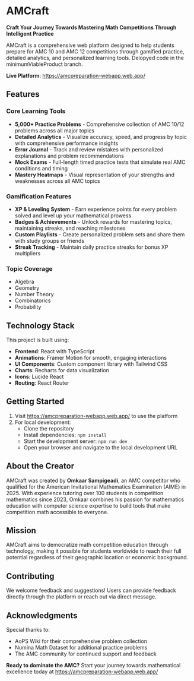 # AMCraft

**Craft Your Journey Towards Mastering Math Competitions Through Intelligent Practice**

AMCraft is a comprehensive web platform designed to help students prepare for AMC 10 and AMC 12 competitions through gamified practice, detailed analytics, and personalized learning tools. Delopyed code in the minimumViableProduct branch.

**Live Platform**: https://amcpreparation-webapp.web.app/

## Features

### Core Learning Tools
- **5,000+ Practice Problems** - Comprehensive collection of AMC 10/12 problems across all major topics
- **Detailed Analytics** - Visualize accuracy, speed, and progress by topic with comprehensive performance insights
- **Error Journal** - Track and review mistakes with personalized explanations and problem recommendations
- **Mock Exams** - Full-length timed practice tests that simulate real AMC conditions and timing
- **Mastery Heatmaps** - Visual representation of your strengths and weaknesses across all AMC topics

### Gamification Features
- **XP & Leveling System** - Earn experience points for every problem solved and level up your mathematical prowess
- **Badges & Achievements** - Unlock rewards for mastering topics, maintaining streaks, and reaching milestones
- **Custom Playlists** - Create personalized problem sets and share them with study groups or friends
- **Streak Tracking** - Maintain daily practice streaks for bonus XP multipliers

### Topic Coverage
- Algebra
- Geometry  
- Number Theory
- Combinatorics
- Probability

## Technology Stack

This project is built using:
- **Frontend**: React with TypeScript
- **Animations**: Framer Motion for smooth, engaging interactions
- **UI Components**: Custom component library with Tailwind CSS
- **Charts**: Recharts for data visualization
- **Icons**: Lucide React
- **Routing**: React Router

## Getting Started

1. Visit https://amcpreparation-webapp.web.app/ to use the platform
2. For local development:
   - Clone the repository
   - Install dependencies: `npm install`
   - Start the development server: `npm run dev`
   - Open your browser and navigate to the local development URL

## About the Creator

AMCraft was created by **Omkaar Sampigeadi**, an AMC competitor who qualified for the American Invitational Mathematics Examination (AIME) in 2025. With experience tutoring over 100 students in competition mathematics since 2023, Omkaar combines his passion for mathematics education with computer science expertise to build tools that make competition math accessible to everyone.

## Mission

AMCraft aims to democratize math competition education through technology, making it possible for students worldwide to reach their full potential regardless of their geographic location or economic background.

## Contributing

We welcome feedback and suggestions! Users can provide feedback directly through the platform or reach out via direct message.

## Acknowledgments

Special thanks to:
- AoPS Wiki for their comprehensive problem collection
- Numina Math Dataset for additional practice problems
- The AMC community for continued support and feedback



**Ready to dominate the AMC?** Start your journey towards mathematical excellence today at https://amcpreparation-webapp.web.app/

